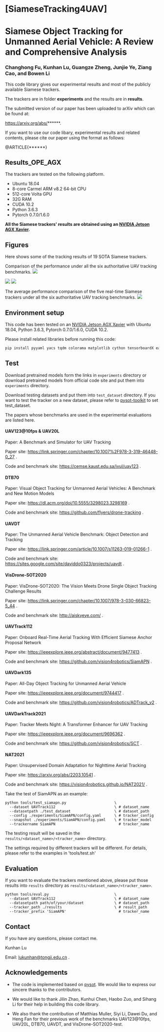 # [SiameseTracking4UAV]
# Siamese Object Tracking for Unmanned Aerial Vehicle: A Review and Comprehensive Analysis

### Changhong Fu, Kunhan Lu, Guangze Zheng, Junjie Ye, Ziang Cao, and Bowen Li

This code library gives our experimental results and most of the publicly available Siamese trackers.

The trackers are in folder **experiments** and the results are in **results**.

The submitted version of our paper has been uploaded to arXiv which can be found at:

https://arxiv.org/abs/******.

If you want to use our code libary, experimental results and related contents, please cite our paper using the format as follows:

@ARTICLE{******}

## Results_OPE_AGX

The trackers are tested on the following platform.

- Ubuntu 18.04
- 8-core Carmel ARM v8.2 64-bit CPU
- 512-core Volta GPU
- 32G RAM
- CUDA 10.2
- Python 3.6.3
- Pytorch 0.7.0/1.6.0

**All the Siamese trackers' results are obtained using an [NVIDIA Jetson AGX Xavier](https://www.nvidia.com/en-us/autonomous-machines/embedded-systems/jetson-agx-xavier/).**

## Figures

Here shows some of the tracking results of 19 SOTA Siamese trackers.

Comparison of the performance under all the six authoritative UAV tracking benchmarks.
<img src="./figures/Precision and FPS.png">

<img src="./figures/Normalized Precision and FPS.png">

<img src="./figures/Success and FPS.png">

The average performance comparison of the five real-time Siamese trackers under all the six authoritative UAV tracking benchmarks.
<img src="./figures/Attributes.png">

## Environment setup
This code has been tested on an [NVIDIA Jetson AGX Xavier](https://www.nvidia.com/en-us/autonomous-machines/embedded-systems/jetson-agx-xavier/) with Ubuntu 18.04, Python 3.6.3, Pytorch 0.7.0/1.6.0, CUDA 10.2.

Please install related libraries before running this code: 
```bash
pip install pyyaml yacs tqdm colorama matplotlib cython tensorboardX easydict
```

## Test

Download pretrained models form the links in `experiments` directory or download pretrained models from official code site and put them into `experiments` directory.

Download testing datasets and put them into `test_dataset` directory. If you want to test the tracker on a new dataset, please refer to [pysot-toolkit](https://github.com/StrangerZhang/pysot-toolkit) to set test_dataset.

The papers whose benchmarks are used in the experimental evaluations are listed here.

#### UAV123@10fps & UAV20L

Paper: A Benchmark and Simulator for UAV Tracking

Paper site: https://link.springer.com/chapter/10.1007%2F978-3-319-46448-0_27 .

Code and benchmark site: https://cemse.kaust.edu.sa/ivul/uav123 .

#### DTB70

Paper: Visual Object Tracking for Unmanned Aerial Vehicles: A Benchmark and New Motion Models

Paper site: https://dl.acm.org/doi/10.5555/3298023.3298169 .

Code and benchmark site: https://github.com/flyers/drone-tracking .

#### UAVDT

Paper: The Unmanned Aerial Vehicle Benchmark: Object Detection and Tracking

Paper site: https://link.springer.com/article/10.1007/s11263-019-01266-1 .

Code and benchmark site: https://sites.google.com/site/daviddo0323/projects/uavdt .

#### VisDrone-SOT2020

Paper: VisDrone-SOT2020: The Vision Meets Drone Single Object Tracking Challenge Results

Paper site: https://link.springer.com/chapter/10.1007/978-3-030-66823-5_44 .

Code and benchmark site: http://aiskyeye.com/ .

#### UAVTrack112

Paper: Onboard Real-Time Aerial Tracking With Efficient Siamese Anchor Proposal Network

Paper site: https://ieeexplore.ieee.org/abstract/document/9477413 .

Code and benchmark site: https://github.com/vision4robotics/SiamAPN .

####  UAVDark135

Paper: All-Day Object Tracking for Unmanned Aerial Vehicle

Paper site: https://ieeexplore.ieee.org/document/9744417 .

Code and benchmark site: https://github.com/vision4robotics/ADTrack_v2 .

####  UAVDarkTrack2021

Paper: Tracker Meets Night: A Transformer Enhancer for UAV Tracking

Paper site: https://ieeexplore.ieee.org/document/9696362 .

Code and benchmark site: https://github.com/vision4robotics/SCT .

####  NAT2021

Paper: Unsupervised Domain Adaptation for Nighttime Aerial Tracking

Paper site: https://arxiv.org/abs/2203.10541 .

Code and benchmark site: https://vision4robotics.github.io/NAT2021/ .

Take the test of SiamAPN as an example:

```
python tools/test_siamapn.py                      \
  --dataset UAVTrack112                           \ # dataset_name
  --datasetpath ./test_dataset                    \ # dataset_path
  --config ./experiments/SiamAPN/config.yaml      \ # tracker_config
  --snapshot ./experiments/SiamAPN/config.yaml    \ # tracker_model
  --trackername SiamAPN                             # tracker_name
```

The testing result will be saved in the `results/<dataset_name>/<tracker_name>` directory.

The settings required by different trackers will be different. For details, please refer to the examples in 'tools/test.sh'

## Evaluation 

If you want to evaluate the trackers mentioned above, please put those results into `results` directory as `results/<dataset_name>/<tracker_name>`.

```
python tools/eval.py                              \
  --dataset UAVTrack112                           \ # dataset_name
  --datasetpath path/of/your/dataset              \ # dataset_path
  --tracker_path ./results                        \ # result_path
  --tracker_prefix 'SiamAPN'                        # tracker_name
```

## Contact

If you have any questions, please contact me.

Kunhan Lu

Email: lukunhan@tongji.edu.cn .

## Acknowledgements
- The code is implemented based on [pysot](https://github.com/STVIR/pysot). We would like to express our sincere thanks to the contributors.

- We would like to thank Jilin Zhao, Kunhui Chen, Haobo Zuo, and Sihang Li for their help in building this code library.

- We also thank the contribution of Matthias Muller, Siyi Li, Dawei Du, and Heng Fan for their previous work of the benchmarks UAV123@10fps, UAV20L, DTB70, UAVDT, and VisDrone-SOT2020-test.
